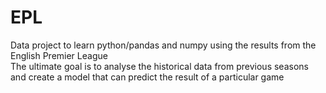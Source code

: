# EPL
Data project to learn python/pandas and numpy using the results from the English Premier League  
The ultimate goal is to analyse the historical data from previous seasons and create a model that can predict the result of a particular game  
